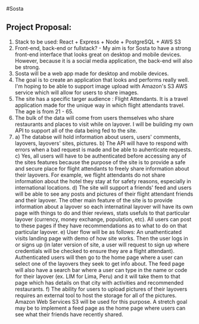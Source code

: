 #Sosta
## Project Proposal: 
1. Stack to be used: React + Express + Node + PostgreSQL + AWS S3
2. Front-end, back-end or fullstack? - My aim is for Sosta to have a strong front-end interface that looks great on desktop and mobile devices. However, because it is a social media application, the back-end will also be strong. 
3. Sosta will be a web app made for desktop and mobile devices.
4. The goal is to create an application that looks and performs really well. I'm hoping to be able to support image upload with Amazon's S3 AWS service which will allow for users to share images. 
5. The site has a specific targer audience : Flight Attendants. It is a travel application made for the unique way in which flight attendants travel. The age is from 21 - 65.
6. The bulk of the data will come from users themselves who share restaurants and places to visit while on layover. I will be building my own API to support all of the data being fed to the site. 
7. a) The databse will hold information about users, users' comments, layovers, layovers' sites, pictures. b) The API will have to respond with errors when a bad request is made and be able to auhenticate requests. c) Yes, all users will have to be authenticated before accessing any of the sites features because the purpose of the site is to provide a safe and secure place for flight attendants to freely share information about their layovers. For example, we flight attendants do not share information about the hotel they stay at for safety reasons, especially in international locations. d) The site will support a friends' feed and users will be able to see any posts and pictures of their flight attendant friends and their layover. The other main feature of the site is to provide information about a layover so each internatinal layover will have its own page with things to do and thier reviews, stats usefuls to that particular layover (currency, money exchange, population, etc). All users can post to these pages if they have recommendations as to what to do on that particular layover. e) User flow will be as follows: An unathenticated visits landing page with demo of how site works. Then the user logs in or signs up (in later version of site, a user will request to sign up where credentials will be checked to ensure they are a flight attendant). Authenticated users will then go to the home page where a user can select one of the layovers they seek to get info about.  The feed page will also have a search bar where a user can type in the name or code for their layover (ex. LIM for Lima, Peru) and it will take them to that page which has details on that city with activities and recommended restaurants. f) The ability for users to upload pictures of their layovers requires an external tool to host the storage for all of the pictures. Amazon Web Services S3 will be used for this purpose. A stretch goal may be to implement a feed page as the home page where users can see what their friends have recently shared. 

